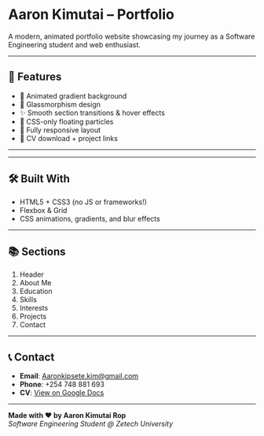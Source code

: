 # Aaron Kimutai – Portfolio

A modern, animated portfolio website showcasing my journey as a Software Engineering student and web enthusiast.

---

## 🚀 Features

- 🎨 Animated gradient background
- 🧊 Glassmorphism design
- ✨ Smooth section transitions & hover effects
- 🌌 CSS-only floating particles
- 📱 Fully responsive layout
- 📄 CV download + project links

---


---

## 🛠 Built With

- HTML5 + CSS3 (no JS or frameworks!)
- Flexbox & Grid
- CSS animations, gradients, and blur effects

---

## 📚 Sections

1. Header
2. About Me
3. Education
4. Skills
5. Interests
6. Projects
7. Contact

---

## 📞 Contact

- **Email**: [Aaronkipsete.kim@gmail.com](mailto:Aaronkipsete.kim@gmail.com)
- **Phone**: +254 748 881 693
- **CV**: [View on Google Docs](https://docs.google.com/document/d/1gMWAMuk40kJXRHishoVzyPhvW9HydVXo/edit)

---

**Made with ❤️ by Aaron Kimutai Rop**  
*Software Engineering Student @ Zetech University*



